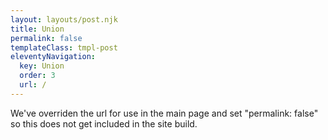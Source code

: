 ```yaml
---
layout: layouts/post.njk
title: Union
permalink: false
templateClass: tmpl-post
eleventyNavigation:
  key: Union
  order: 3
  url: /
---
```



We've overriden the url for use in the main page and set "permalink: false" so this does not get included in the site build.

